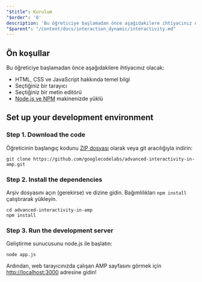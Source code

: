 ```yaml
---
"$title": Kurulum
"$order": '0'
description: 'Bu öğreticiye başlamadan önce aşağıdakilere ihtiyacınız olacak: - HTML, CSS ve JavaScript hakkında temel bilgi - Seçtiğiniz bir tarayıcı; - Bir metin editörü...'
"$parent": "/content/docs/interaction_dynamic/interactivity.md"
---
```


## Ön koşullar

Bu öğreticiye başlamadan önce aşağıdakilere ihtiyacınız olacak:

- HTML, CSS ve JavaScript hakkında temel bilgi
- Seçtiğiniz bir tarayıcı
- Seçtiğiniz bir metin editörü
- [Node.js ve NPM](https://docs.npmjs.com/getting-started/installing-node) makinenizde yüklü

## Set up your development environment

### Step 1. Download the code

Öğreticinin başlangıç kodunu [ZIP dosyası](https://github.com/googlecodelabs/advanced-interactivity-in-amp/archive/master.zip) olarak veya git aracılığıyla indirin:

```shell
git clone https://github.com/googlecodelabs/advanced-interactivity-in-amp.git
```

### Step 2. Install the dependencies

Arşiv dosyasını açın (gerekirse) ve dizine gidin. Bağımlılıkları `npm install` çalıştırarak yükleyin.

```shell
cd advanced-interactivity-in-amp
npm install
```

### Step 3. Run the development server

Geliştirme sunucusunu node.js ile başlatın:

```shell
node app.js
```

Ardından, web tarayıcınızda çalışan AMP sayfasını görmek için <a href="http://localhost:3000">http://localhost:3000</a> adresine gidin!
